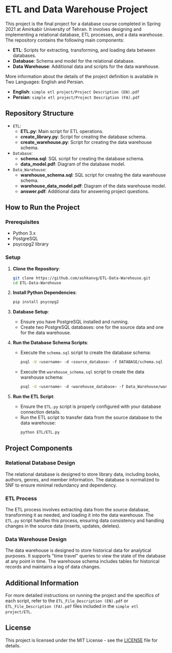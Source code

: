 # ETL and Data Warehouse Project

This project is the final project for a database course completed in Spring 2021 at Amirkabir University of Tehran. It involves designing and implementing a relational database, ETL processes, and a data warehouse. The repository contains the following main components:

- **ETL**: Scripts for extracting, transforming, and loading data between databases.
- **Database**: Schema and model for the relational database.
- **Data Warehouse**: Additional data and scripts for the data warehouse.

More information about the details of the project definition is available in Two Languages: English and Persian.

- **English**: `simple etl project/Project Description (EN).pdf`
- **Persian**: `simple etl project/Project Description (FA).pdf`

## Repository Structure

- `ETL`:
  - **ETL.py**: Main script for ETL operations.
  - **create_library.py**: Script for creating the database schema.
  - **create_warehouse.py**: Script for creating the data warehouse schema.
- `Database`:
  - **schema.sql**: SQL script for creating the database schema.
  - **data_model.pdf**: Diagram of the database model.
- `Data_Warehouse`:
  - **warehouse_schema.sql**: SQL script for creating the data warehouse schema.
  - **warehouse_data_model.pdf**: Diagram of the data warehouse model.
  - **answer.pdf**: Additional data for answering project questions.

## How to Run the Project

### Prerequisites

- Python 3.x
- PostgreSQL
- psycopg2 library

### Setup

1. **Clone the Repository**:
    ```bash
    git clone https://github.com/ashkanvg/ETL-Data-Warehouse.git
    cd ETL-Data-Warehouse
    ```

2. **Install Python Dependencies**:
    ```bash
    pip install psycopg2
    ```

3. **Database Setup**:
    - Ensure you have PostgreSQL installed and running.
    - Create two PostgreSQL databases: one for the source data and one for the data warehouse.

4. **Run the Database Schema Scripts**:
    - Execute the `schema.sql` script to create the database schema:
      ```bash
      psql -U <username> -d <source_database> -f DATABASE/schema.sql
      ```
    - Execute the `warehouse_schema.sql` script to create the data warehouse schema:
      ```bash
      psql -U <username> -d <warehouse_database> -f Data_Warehouse/warehouse_schema.sql
      ```

5. **Run the ETL Script**:
    - Ensure the `ETL.py` script is properly configured with your database connection details.
    - Run the ETL script to transfer data from the source database to the data warehouse:
      ```bash
      python ETL/ETL.py
      ```

## Project Components

### Relational Database Design
The relational database is designed to store library data, including books, authors, genres, and member information. The database is normalized to 5NF to ensure minimal redundancy and dependency.

### ETL Process
The ETL process involves extracting data from the source database, transforming it as needed, and loading it into the data warehouse. The `ETL.py` script handles this process, ensuring data consistency and handling changes in the source data (inserts, updates, deletes).

### Data Warehouse Design
The data warehouse is designed to store historical data for analytical purposes. It supports "time travel" queries to view the state of the database at any point in time. The warehouse schema includes tables for historical records and maintains a log of data changes.

## Additional Information

For more detailed instructions on running the project and the specifics of each script, refer to the `ETL_File_Description (EN).pdf` or `ETL_File_Description (FA).pdf` files included in the `simple etl project/ETL`.

## License
This project is licensed under the MIT License - see the [LICENSE](LICENSE) file for details.
